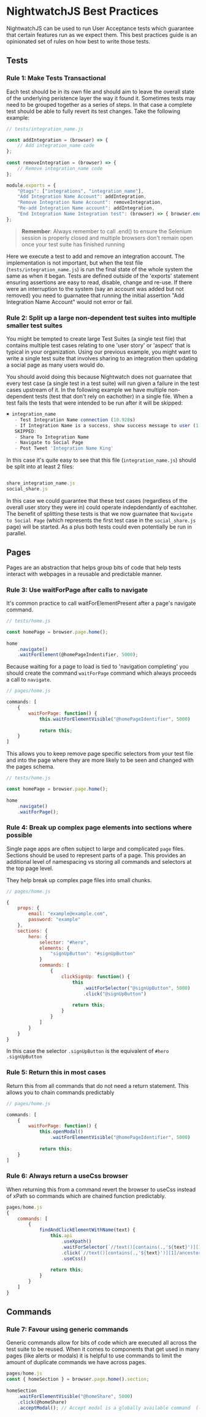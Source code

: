 # NightwatchJS Best Practices

NightwatchJS can be used to run User Acceptance tests which guarantee that certain features run as we expect them. This best practices guide is an opinionated set of rules on how best to write those tests.

## Tests

### Rule 1: Make Tests Transactional

Each test should be in its own file and should aim to leave the overall state of the underlying peristence layer the way it found it. Sometimes tests may need to be grouped together as a series of steps. In that case a complete test should be able to fully revert its test changes. Take the following example:

```javascript
// tests/integration_name.js

const addIntegration = (browser) => {
    // Add integration_name code
};
 
const removeIntegration = (browser) => {
    // Remove integration_name code
};

module.exports = {
    "@tags": ["integrations", "integration_name"],
    "Add Integration Name Account": addIntegration,
    "Remove Integration Name Account": removeIntegration,
    "Re-add Integration Name account": addIntegration,
    "End Integration Name Integration test": (browser) => { browser.end(); }
};
``` 

> **Remember**: Always remember to call .end() to ensure the Selenium session is properly closed and multiple browsers don't remain open once your test suite has finished running

Here we execute a test to add and remove an integration account. The implementation is not important, but when the test file (`tests/integration_name.js`) is run the final state of the whole system the same as when it began. Tests are defined outside of the 'exports' statement ensuring assertions are easy to read, disable, change and re-use. If there were an interruption to the system (say an account was added but not removed) you need to guarnatee that running the initial assertion "Add Integration Name Account" would not error or fail.

### Rule 2: Split up a large non-dependent test suites into multiple smaller test suites

You might be tempted to create large Test Suites (a single test file) that contains multiple test cases relating to one 'user story' or 'aspect' that is typical in your organization. Using our previous example, you might want to write a single test suite that involves sharing to an integration then updating a social page as many users would do. 

You should avoid doing this because Nightwatch does not guarnatee that every test case (a single test in a test suite) will run given a failure in the test cases upstream of it. In the following example we have multiple non-dependent tests (test that don't rely on eachother) in a single file. When a test fails the tests that were intended to be run after it will be skipped:

```javascript
✖ integration_name
   - Test Integration Name connection (10.928s)
   - If Integration Name is a success, show success message to user (1.312s)
   SKIPPED:
   - Share To Integration Name
   - Navigate to Social Page
   - Post Tweet 'Integration Name King'   
```

In this case it's quite easy to see that this file (`integration_name.js`) should be split into at least 2 files:

```javascript

share_integration_name.js
social_share.js

```

In this case we could guarantee that these test cases (regardless of the overall user story they were in) could operate indepdendantly of eachtoher. The benefit of splitting these tests is that we now  guarnatee that `Navigate to Social Page` (which represents the first test case in the `social_share.js` page) will be started. As a plus both tests could even potentially be run in parallel.

## Pages 

Pages are an abstraction that helps group bits of code that help tests interact with webpages in a reusable and predictable manner.

### Rule 3: Use waitForPage after calls to navigate

It's common practice to call waitForElementPresent after a page's navigate command. 

```javascript
// tests/home.js

const homePage = browser.page.home();
 
home
    .navigate()
    .waitForElement(@homePageIndentifier, 5000);

```

Because waiting for a page to load is tied to 'navigation completing' you should create the command `waitForPage` command which always proceeds a call to `navigate`.

```javascript
// pages/home.js

commands: [
    {
        waitForPage: function() {
            this.waitForElementVisible("@homePageIdentifier", 5000)
  
            return this;
    }
]
```

This allows you to keep remove page specific selectors from your test file and into the page where they are more likely to be seen and changed with the pages schema.

```javascript
// tests/home.js

const homePage = browser.page.home();
 
home
    .navigate()
    .waitForPage();

```

### Rule 4: Break up complex page elements into sections where possible

Single page apps are often subject to large and complicated `page` files. Sections should be used to represent parts of a page. This provides an additional level of namespacing vs storing all commands and selectors at the top page level. 

They help break up complex page files into small chunks. 

```javascript
// pages/home.js

{
    props: {
        email: "example@example.com",
        password: "example"
    },
    sections: {
        hero: {
            selector: "#hero",
            elements: {
                "signUpButton": "#signUpButton"
            }
            commands: [
                {
                    clickSignUp: function() {
                        this
                            .waitForSelector("@signUpButton", 5000)
                            .click("@signUpButton")
 
                        return this;
                    }
                }
            ]
        }
    }
}
```

In this case the selector `.signUpButton` is the equivalent of `#hero .signUpButton`

### Rule 5: Return this in most cases
Return this from all commands that do not need a return statement. This allows you to chain commands predictably

```javascript
// pages/home.js

commands: [
    {
        waitForPage: function() {
            this.openModal()
                .waitForElementVisible("@homePageIdentifier", 5000)
 
            return this;
    }
]
```

### Rule 6: Always return a useCss browser

When returning this from a command revert the browser to useCss instead of xPath so commands which are chained function predictably.

```javascript
pages/home.js
{
    commands: [
        {
            findAndClickElementWithName(text) {
                this.api
                    .useXpath()
                    .waitForSelector(`//text()[contains(.,'${text}')][1]/ancestor::tr`, 5000)
                    .click(`//text()[contains(.,'${text}')][1]/ancestor::tr`)
                    .useCss()
                 
                return this;
            }
        }
    ]
}
```

## Commands 

### Rule 7: Favour using generic commands

Generic commands allow for bits of code which are executed all across the test suite to be reused. When it comes to components that get used in many pages (like alerts or modals) it is helpful to use commands to limit the amount of duplicate commands we have across pages.

```javascript
pages/home.js
const { homeSection } = browser.page.home().section;
 
homeSection
    .waitForElementVisible("@homeShare", 5000)
    .click(@homeShare)
    .acceptModal(); // Accept modal is a globally available command  (-test/nightwatch/command/acceptModal.js)
```

